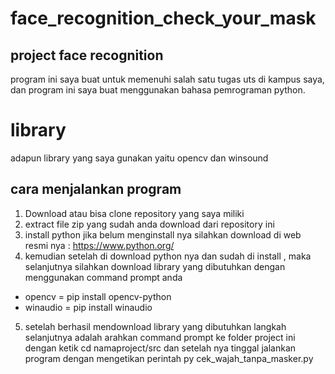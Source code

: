 # face_recognition_check_your_mask

## project face recognition

program ini saya buat untuk memenuhi salah satu tugas uts di kampus saya, dan program ini saya buat menggunakan bahasa pemrograman python.

# library

adapun library yang saya gunakan yaitu opencv dan winsound
 
## cara menjalankan program

1. Download atau bisa clone repository yang saya miliki
2. extract file zip yang sudah anda download dari repository ini
3. install python jika belum menginstall nya silahkan download di web resmi nya : https://www.python.org/
4. kemudian setelah di download python nya dan sudah di install , maka selanjutnya silahkan download library yang dibutuhkan dengan menggunakan command prompt anda
- opencv = pip install opencv-python
- winaudio = pip install winaudio
5. setelah berhasil mendownload library yang dibutuhkan langkah selanjutnya adalah arahkan command prompt ke folder project ini dengan ketik 
cd namaproject/src dan setelah nya tinggal jalankan program dengan mengetikan perintah py cek_wajah_tanpa_masker.py
